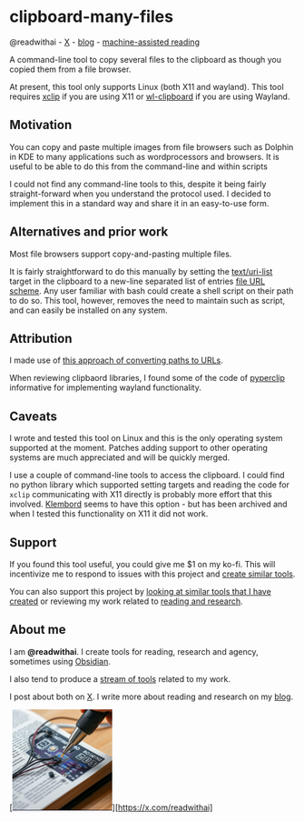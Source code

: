 # clipboard-many-files
@readwithai - [X](https://x.com/readwithai) - [blog](https://readwithai.substack.com/) - [machine-assisted reading](https://www.reddit.com/r/machineAidedReading/)

A command-line tool to copy several files to the clipboard as though you copied them from a file browser.

At present, this tool only supports Linux (both X11 and wayland). This tool requires [xclip](https://github.com/astrand/xclip) if you are using X11 or [wl-clipboard](https://github.com/bugaevc/wl-clipboard) if you are using Wayland.

## Motivation
You can copy and paste multiple images from file browsers such as Dolphin in KDE to many applications such as wordprocessors and browsers. It is useful to be able to do this from the command-line and within scripts

I could not find any command-line tools to this, despite it being fairly straight-forward when you understand the protocol used. I decided to implement this in a standard way and share it in an easy-to-use form.

## Alternatives and prior work
Most file browsers support copy-and-pasting multiple files.

It is fairly straightforward to do this manually by setting the [text/uri-list](https://unix.stackexchange.com/questions/53503/copying-files-from-command-line-to-clipboard) target in the clipboard to a new-line separated list of entries [file URL scheme](https://datatracker.ietf.org/doc/rfc8089/). Any user familiar with bash could create a shell script on their path to do so. This tool, however, removes the need to maintain such as script, and can easily be installed on any system.

## Attribution
I made use of [this approach of converting paths to URLs](https://dnmtechs.com/converting-a-filename-to-a-file-url-in-python-3/).

When reviewing clipbaord libraries, I found some of the code of [pyperclip](https://github.com/asweigart/pyperclip) informative for implementing wayland functionality.

## Caveats
I wrote and tested this tool on Linux and this is the only operating system supported at the moment. Patches adding support to other operating systems are much appreciated and will be quickly merged.

I use a couple of command-line tools to access the clipboard. I could find no python library which supported setting targets and reading the code for `xclip` communicating with X11 directly is probably more effort that this involved. [Klembord](https://github.com/OzymandiasTheGreat/klembord) seems to have this option - but has been archived and when I tested this functionality on X11 it did not work.

## Support
If you found this tool useful, you could give me $1 on my ko-fi. This will incentivize me to respond to issues with this project and [create similar tools](https://readwithai.substack.com/p/my-productivity-tools).

You can also support this project by [looking at similar tools that I have created](https://readwithai.substack.com/p/my-productivity-tools) or reviewing my work related to [reading and research](https://readwithai.substack.com).


## About me
I am **@readwithai**. I create tools for reading, research and agency, sometimes using [Obsidian](https://readwithai.substack.com/p/what-exactly-is-obsidian).

I also tend to produce a [stream of tools](https://readwithai.substack.com/p/my-productivity-tools) related to my work.

I post about both on [X](https://x.com/readwithai). I write more about reading and research on my [blog](https://readwithai.substack.com/).

[![@readwithai logo](./logo.png)][https://x.com/readwithai]
